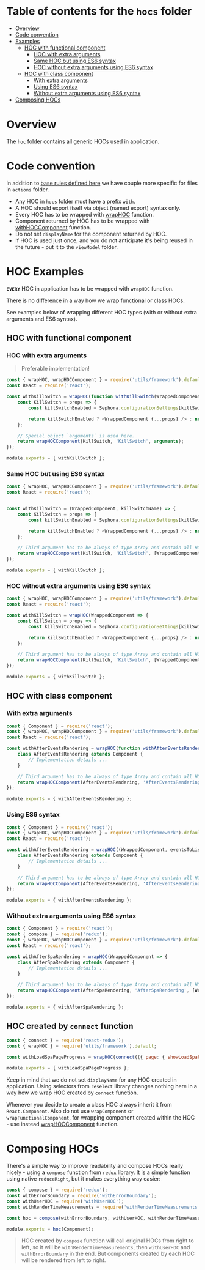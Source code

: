 # Table of contents for the `hocs` folder

-   [Overview](#overview)
-   [Code convention](#code-convention)
-   [Examples](#examples)
    -   [HOC with functional component](#hoc-with-functional-component)
        -   [HOC with extra arguments](#hoc-with-extra-arguments)
        -   [Same HOC but using ES6 syntax](#same-hoc-but-using-es6-syntax)
        -   [HOC without extra arguments using ES6 syntax](#hoc-without-extra-arguments-using-es6-syntax)
    -   [HOC with class component](#hoc-with-class-component)
        -   [With extra arguments](#with-extra-arguments)
        -   [Using ES6 syntax](#using-es6-syntax)
        -   [Without extra arguments using ES6 syntax](#without-extra-arguments-using-es6-syntax)
-   [Composing HOCs](#composing-hocs)

# Overview

The `hoc` folder contains all generic HOCs used in application.

# Code convention

In addition to [base rules defined here](../../../README.md) we have couple more specific for files in `actions` folder.

-   Any HOC in `hocs` folder must have a prefix `with`.
-   A HOC should export itself via object (named export) syntax only.
-   Every HOC has to be wrapped with [wrapHOC](../utils/framework/README.md#wraphoc) function.
-   Component returned by HOC has to be wrapped with [withHOCComponent](../utils/framework/README.md#wraphoccomponent) function.
-   Do not set `displayName` for the component returned by HOC.
-   If HOC is used just once, and you do not anticipate it's being reused in the future - put it to the `viewModel` folder.

# HOC Examples

**`EVERY`** HOC in application has to be wrapped with `wrapHOC` function.

There is no difference in a way how we wrap functional or class HOCs.

See examples below of wrapping different HOC types (with or without extra arguments and ES6 syntax).

## HOC with functional component

### HOC with extra arguments

> Preferable implementation!

```js
const { wrapHOC, wrapHOCComponent } = require('utils/framework').default;
const React = require('react');

const withKillSwitch = wrapHOC(function withKillSwitch(WrappedComponent, killSwitchName) {
    const KillSwitch = props => {
        const killSwitchEnabled = Sephora.configurationSettings[killSwitchName] === true;

        return killSwitchEnabled ? <WrappedComponent {...props} /> : null;
    };

    // Special object `arguments` is used here.
    return wrapHOCComponent(KillSwitch, 'KillSwitch', arguments);
});

module.exports = { withKillSwitch };
```

### Same HOC but using ES6 syntax

```js
const { wrapHOC, wrapHOCComponent } = require('utils/framework').default;
const React = require('react');


const withKillSwitch = (WrappedComponent, killSwitchName) => {
    const KillSwitch = props => {
        const killSwitchEnabled = Sephora.configurationSettings[killSwitchName] === true;

        return killSwitchEnabled ? <WrappedComponent {...props} /> : null;
    };

    // Third argument has to be always of type Array and contain all HOC function arguments.
    return wrapHOCComponent(KillSwitch, 'KillSwitch', [WrappedComponent, killSwitchName]);
});

module.exports = { withKillSwitch };
```

### HOC without extra arguments using ES6 syntax

```js
const { wrapHOC, wrapHOCComponent } = require('utils/framework').default;
const React = require('react');

const withKillSwitch = wrapHOC(WrappedComponent => {
    const KillSwitch = props => {
        const killSwitchEnabled = Sephora.configurationSettings[killSwitchName] === true;

        return killSwitchEnabled ? <WrappedComponent {...props} /> : null;
    };

    // Third argument has to be always of type Array and contain all HOC function arguments.
    return wrapHOCComponent(KillSwitch, 'KillSwitch', [WrappedComponent]);
});

module.exports = { withKillSwitch };
```

## HOC with class component

### With extra arguments

```js
const { Component } = require('react');
const { wrapHOC, wrapHOCComponent } = require('utils/framework').default;
const React = require('react');

const withAfterEventsRendering = wrapHOC(function withAfterEventsRendering(WrappedComponent, eventsToListen) {
    class AfterEventsRendering extends Component {
        // Implementation details ...
    }

    // Third argument has to be always of type Array and contain all HOC function arguments.
    return wrapHOCComponent(AfterEventsRendering, 'AfterEventsRendering', arguments);
});

module.exports = { withAfterEventsRendering };
```

### Using ES6 syntax

```js
const { Component } = require('react');
const { wrapHOC, wrapHOCComponent } = require('utils/framework').default;
const React = require('react');

const withAfterEventsRendering = wrapHOC((WrappedComponent, eventsToListen) => {
    class AfterEventsRendering extends Component {
        // Implementation details ...
    }

    // Third argument has to be always of type Array and contain all HOC function arguments.
    return wrapHOCComponent(AfterEventsRendering, 'AfterEventsRendering', [WrappedComponent, eventsToListen]);
});

module.exports = { withAfterEventsRendering };
```

### Without extra arguments using ES6 syntax

```js
const { Component } = require('react');
const { compose } = require('redux');
const { wrapHOC, wrapHOCComponent } = require('utils/framework').default;
const React = require('react');

const withAfterSpaRendering = wrapHOC(WrappedComponent => {
    class AfterSpaRendering extends Component {
        // Implementation details ...
    }

    // Third argument has to be always of type Array and contain all HOC function arguments.
    return wrapHOCComponent(AfterSpaRendering, 'AfterSpaRendering', [WrappedComponent]);
});

module.exports = { withAfterSpaRendering };
```

## HOC created by `connect` function

```js
const { connect } = require('react-redux');
const { wrapHOC } = require('utils/framework').default;

const withLoadSpaPageProgress = wrapHOC(connect(({ page: { showLoadSpaPageProgress: showProgress } }) => ({ showProgress })));

module.exports = { withLoadSpaPageProgress };
```

Keep in mind that we do not set `displayName` for any HOC created in application. Using selectors from `reselect` library changes nothing here in a way how we wrap HOC created by `connect` function.

Whenever you decide to create a class HOC always inherit it from `React.Component`. Also do not use `wrapComponent` or `wrapFunctionalComponent`, for wrapping component created within the HOC - use instead [wrapHOCComponent](../utils/framework/README.md#wraphoccomponent) function.

# Composing HOCs

There's a simple way to improve readability and compose HOCs really nicely - using a `compose` function from `redux` library. It is a simple function using native `reduceRight`,
but it makes everything way easier:

```javascript
const { compose } = require('redux');
const withErrorBoundary = require('withErrorBoundary');
const withUserHOC = require('withUserHOC');
const withRenderTimeMeasurements = require('withRenderTimeMeasurements');

const hoc = compose(withErrorBoundary, withUserHOC, withRenderTimeMeasurements);

module.exports = hoc(Component);
```

> HOC created by `compose` function will call original HOCs from right to left, so it will be `withRenderTimeMeasurements`, then `withUserHOC` and `withErrorBoundary` in the end. But components created by each HOC will be rendered from left to right.
